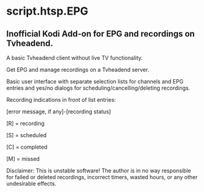 # script.htsp.EPG
## Inofficial Kodi Add-on for EPG and recordings on Tvheadend.
A basic Tvheadend client without live TV functionality.

Get EPG and manage recordings on a Tvheadend server.

Basic user interface with separate selection lists for channels and EPG entries and yes/no dialogs for scheduling/cancelling/deleting recordings.

Recording indications in front of list entries:

[error message, if any]-[recording status]

[R] = recording

[S] = scheduled

[C] = completed

[M] = missed

Disclaimer: This is unstable software! The author is in no way responsible for failed or deleted recordings, incorrect timers, wasted hours, or any other undesirable effects.
